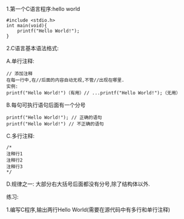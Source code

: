 1.第一个C语言程序:hello world

```
#include <stdio.h>
int main(void){
	printf("Hello World!");
}
```

2.C语言基本语法格式:

A.单行注释: 

```
// 添加注释
在每一行中,在//后面的内容自动无视,不管//出现在哪里.
实例:
printf("Hello World!")（有用）// ...printf("Hello World!");（无用）
```



B.每句可执行语句后面有一个分号

```
printf("Hello World!"); // 正确的语句
printf("Hello World!") // 不正确的语句
```



C.多行注释:

```
/*
注释行1
注释行2
注释行3
*/
```


D.规律之一: 大部分右大括号后面都没有分号,除了结构体以外.



练习:

1.编写C程序,输出两行Hello World(需要在源代码中有多行和单行注释)


